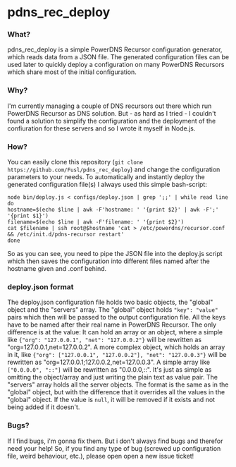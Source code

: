 pdns_rec_deploy
===============

### What?
pdns_rec_deploy is a simple PowerDNS Recursor configuration generator, which reads data from a JSON file. The generated configuration files can be used later to quickly deploy a configuration on many PowerDNS Recursors which share most of the initial configuration.

### Why?
I'm currently managing a couple of DNS recursors out there which run PowerDNS Recursor as DNS solution. But - as hard as I tried - I couldn't found a solution to simplify the configuration and the deployment of the confiuration for these servers and so I wrote it myself in Node.js.

### How?
You can easily clone this repository (```git clone https://github.com/Fusl/pdns_rec_deploy```) and change the configuration parameters to your needs. To automatically and instantly deploy the generated configuration file(s) I always used this simple bash-script:
```
node bin/deploy.js < configs/deploy.json | grep ';;' | while read line
do               
hostname=$(echo $line | awk -F'hostname: ' '{print $2}' | awk -F';' '{print $1}')
filename=$(echo $line | awk -F'filename: ' '{print $2}')
cat $filename | ssh root@$hostname 'cat > /etc/powerdns/recursor.conf && /etc/init.d/pdns-recursor restart'
done
```
So as you can see, you need to pipe the JSON file into the deploy.js script which then saves the configuration into different files named after the hostname given and .conf behind.

### deploy.json format
The deploy.json configuration file holds two basic objects, the "global" object and the "servers" array. 
The "global" object holds ```"key": "value"``` pairs which then will be passed to the output configuration file. All the keys have to be named after their real name in PowerDNS Recursor. The only difference is at the value: It can hold an array or an object, where a simple like ```{"org": "127.0.0.1", "net": "127.0.0.2"}``` will be rewritten as "org=127.0.0.1,net=127.0.0.2". A more complex object, which holds an array in it, like ```{"org": ["127.0.0.1", "127.0.0.2"], "net": "127.0.0.3"}``` will be rewritten as "org=127.0.0.1;127.0.0.2,net=127.0.0.3". A simple array like ```["0.0.0.0", "::"]``` will be rewritten as "0.0.0.0,::". It's just as simple as omitting the object/array and just writing the plain text as value pair.
The "servers" array holds all the server objects. The format is the same as in the "global" object, but with the difference that it overrides all the values in the "global" object. If the value is ```null```, it will be removed if it exists and not being added if it doesn't.

### Bugs?
If I find bugs, i'm gonna fix them. But i don't always find bugs and therefor need your help! So, if you find any type of bug (screwed up configuration file, weird behaviour, etc.), please open open a new issue ticket!

